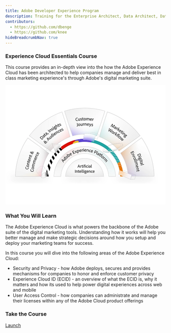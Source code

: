 ```yaml
---
title: Adobe Developer Experience Program
description: Training for the Enterprise Architect, Data Architect, Data Engineer and general developer
contributors:
  - https://github.com/dbenge 
  - https://github.com/knee
hideBreadcrumbNav: true
---
```


<TitleBlock slots="heading, text" theme="light" />

### Experience Cloud Essentials Course

This course provides an in-depth view into the how the Adobe Experience Cloud has been architected to help companies manage and deliver best in class marketing experience's through Adobe's digital marketing suite.

<TextBlock slots="image, heading, text1, text2, text3" />

![Experience Cloud](images/aec-splash.png)

### What You Will Learn

The Adobe Experience Cloud is what powers the backbone of the Adobe suite of the digital marketing tools. Understanding how it works will help you better manage and make strategic decisions around how you setup and deploy your marketing teams for success. 

In this course you will dive into the following areas of the Adobe Experience Cloud: 

- Security and Privacy - how Adobe deploys, secures and provides mechanisms for companies to honor and enforce customer privacy
- Experience Cloud ID (ECID) - an overview of what the ECID is, why it matters and how its used to help power digital experiences across web and mobile
- User Access Control - how companies can administrate and manage their licenses within any of the Adobe Cloud product offerings

<AnnouncementBlock slots="heading, button" />

### Take the Course

[Launch](/training/aec-essentials/index.html)